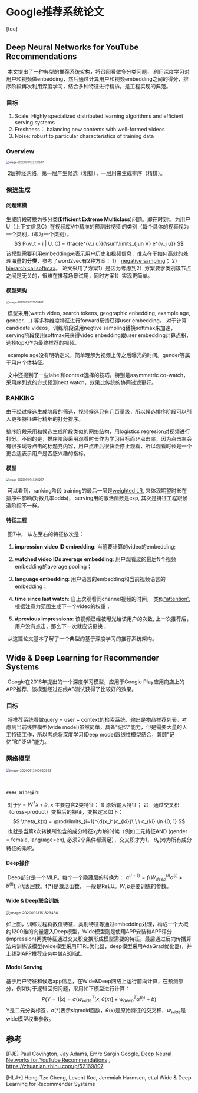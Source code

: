 # Google推荐系统论文

[toc]

## Deep Neural Networks for YouTube Recommendations 

​	本文提出了一种典型的推荐系统架构，将召回看做多分类问题， 利用深度学习对用户和视频做enbedding，然后通过计算用户和视频embedding之间的得分，排序阶段再次利用深度学习，结合多种特征进行精排。是工程实现的典范。

### 目标

1. Scale: Highly specialized distributed learning algorithms and efficient serving systems
2. Freshness： balancing new contents with well-formed videos 
3. Noise: robust to particular characteristics of training data

### Overview

<img src="./chapter6/arch-overview.png" alt="image-20200910122320547" style="zoom:50%;" />

​	2层神经网络，第一层产生候选（粗排），一层用来生成排序（精排）。 

### 候选生成

#### 问题建模

生成阶段转换为多分类(**Efficient Extreme Multiclass**)问题。即在时刻t，为用户U（上下文信息C）在视频库V中精准的预测出视频i的类别（每个具体的视频视为一个类别，i即为一个类别）。
$$
P(w_t = i | U, C) = \frac{e^{v_i u}}{\sum\limits_{j\in V} e^{v_j u}}
$$
​	该模型需要利用embedding来表示用户历史和视频信息，难点在于如何高效的处理海量的**分类**，参考了word2vec有2种方案： 1） [negative sampling](https://www.cnblogs.com/pinard/p/7249903.html)； 2） [hierarchical softmax](https://www.cnblogs.com/pinard/p/7243513.html)。 论文采用了方案1）是因为考虑到2）方案要求类别簇节点之间是无关的，很难在推荐场景试用，同时方案1）实现更简单。

#### 模型架构

<img src="./chapter6/canidate.png" alt="image-20200910135950461" style="zoom:50%;" />

​	模型采用(watch video, search tokens, geographic enbedding, example age, gender, ...) 等多种维度特征进行forward反馈获得user embedding。 对于计算candidate videos，训练阶段试用negtive sampling替换softmax来加速，serving阶段使用softmax来获得video enbedding跟user embedding计算点积，选择topK作为最终推荐的视频。		

​	example age没有明确定义，简单理解为视频上传之后曝光的时间。gender等属于用户个体特征。

​	文中还提到了一些label和context选择的技巧。特别是asymmetric co-watch， 采用序列式的方式预测next watch，效果比传统的协同过滤更好。

### RANKING

​	由于经过候选生成阶段的筛选，视频候选只有几百量级，所以候选排序阶段可以引入更多特征进行精细的打分排序。

排序阶段采用和候选生成阶段类似的网络结构，用logistics regresion对视频进行打分。不同的是，排序阶段采用观看时长作为学习目标而非点击率，因为点击率会有很多诱导点击的标题党内容，用户点击后很快会停止观看，所以观看时长是一个更合适表示用户是否感兴趣的指标。	

#### 模型

<img src="./chapter6/ranking.png" alt="image-20200910143450297" style="zoom:50%;" />

​		可以看到，ranking阶段 training的最后一层是[weighted LR](https://www.cnblogs.com/hellojamest/p/11871108.html), 来体现期望时长在排序中影响(对数几率odds)， serving用的激活函数是exp, 其次是特征工程跟候选阶段不一样。

#### 特征工程

​	图7中， 从左至右的特征依次是：

1. **impression video ID embedding**: 当前要计算的video的embedding;

2. **watched video IDs average embedding**: 用户观看过的最后N个视频embedding的average pooling；

3. **language embedding**: 用户语言的embedding和当前视频语言的embedding；

4. **time since last watch**: 自上次观看同channel视频的时间， 类似[“attention”](http://speech.ee.ntu.edu.tw/~tlkagk/courses_MLSD15_2.html), 根据注意力范围生成下一个video的权重；

5. **#previous impressions**: 该视频已经被曝光给该用户的次数, 上一次推荐后，用户没有点击，那么下一次就应该更换；

​	从这篇论文基本了解了一个典型的基于深度学习的推荐系统架构。

## Wide & Deep Learning for Recommender Systems

​	Google在2016年提出的一个深度学习模型，应用于Google Play应用商店上的APP推荐，该模型经过在线AB测试获得了比较好的效果。

### 目标

​	将推荐系统看做query = user + context的检索系统，输出是物品推荐列表。考虑到当前线性模型(wide model)虽然简单，具备"记忆"能力，但是需要大量的人工特征工作，所以考虑将深度学习(Deep mode)跟线性模型结合，兼顾"记忆"和"泛华"能力。

### 网络模型

<img src="./chapter6/deep-and-wide-overview.png" alt="image-20200913100820543" style="zoom:60%;" />

​	

	#### Wide操作

​	对于$y = W^T x + b$,  $x$ 主要包含2类特征： 1) 原始输入特征； 2） 通过交叉积（cross-product）变换后的特征，变换定义如下：
$$
\theta_k(x) = \prod\limits_{i=1}^{d}x_i^{c_{ki}}\ \ \ c_{ki} \in {0, 1}
$$
​		也就是当第k次转换所包含的成分特征$x_i$为1的时候（例如二元特征AND (gender = female, language=en), 必须2个条件都满足），交叉积才为1， $\theta_k(x)$为所有成分特征的乘积。

#### Deep操作

​	Deep部分是一个MLP。每个一个隐藏层的转换为： $\alpha^{(l+1)} = f(W_{deep}^{(l)}\alpha^{(l)} + b^{(l)})$, $l$代表层数。f(*)是激活函数， 一般是ReLU。$W, b$是要训练的参数。

#### Wide & Deep联合训练

<img src="./chapter6/wide_and_deep_structure.png" alt="image-20200913151823436" style="zoom:70%;" />

​	如上图，训练过程将数值特征、类别特征等通过embedding处理，构成一个大概约1200维的向量灌入Deep模型，Wide模型则是使用APP安装和APP评分(impression)两类特征通过交叉积变换形成模型需要的特征。最后通过反向传播算法来训练该模型(wide模型采用FTRL优化器，deep模型采用AdaGrad优化器)，并上线到APP推荐业务中做AB测试。

#### Model Serving

​	基于用户特征和候选app信息，在Wide&Deep网络上运行前向计算，在预测部分，例如对于逻辑回归问题，采用如下模型进行计算：
$$
P(Y = 1 | x) = \sigma(w_{wide}^T[x, \theta(x)] + w_{deep}^T\alpha^{(l_f)} + b)
$$
​	Y是二元分类标签，$\sigma( * )$表示sigmoid函数，$\theta(x)$是原始特征的交叉积，$w_{wide}$是wide模型权重参数。

## 参考

[PJE] Paul Covington, Jay Adams, Emre Sargin Google,  [Deep Neural Networks for YouTube Recommendations](https://static.googleusercontent.com/media/research.google.com/zh-CN//pubs/archive/45530.pdf) ,  https://zhuanlan.zhihu.com/p/52169807

[HLJ+] Heng-Tze Cheng, Levent Koc, Jeremiah Harmsen, et.al Wide & Deep Learning for Recommender Systems